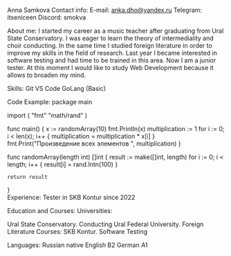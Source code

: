 Anna Samkova
Contact info:
E-mail: anka.dho@yandex.ru
Telegram: itseniceen
Discord: smokva

About me:
I started my career as a music teacher after graduating from Ural State Conservatory. I was eager to learn the theory of intermediality and choir conducting.
In the same time I studied foreign literature in order to improve my skills in the field of research.
Last year I became interested in software testing and had time to be trained in this area. Now I am a junior tester.
At this moment I would like to study Web Development because it allows to broaden my mind.

Skills:
Git VS Code GoLang (Basic)

Code Example:
package main

import (
	"fmt"
	"math/rand"
)

func main() {
	x := randomArray(10)
	fmt.Println(x)
	multiplication := 1
	for i := 0; i < len(x); i++ {
		multiplication = multiplication * x[i]
	}
	fmt.Print("Произведение всех элементов ", multiplication)
}

func randomArray(length int) []int {
	result := make([]int, length)
	for i := 0; i < length; i++ {
		result[i] = rand.Intn(100)
	}

	return result
}  
Experience:
Tester in SKB Kontur since 2022

Education and Courses:
Universities:

Ural State Conservatory. Conducting
Ural Federal University. Foreign Literature
Courses: SKB Kontur. Software Testing

Languages:
Russian native
English B2
German A1
